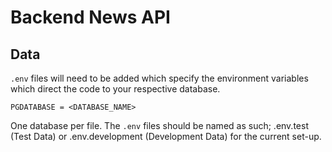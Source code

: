 # Backend News API

## Data
`.env` files will need to be added which specify the environment variables which direct the code to your respective database.

```
PGDATABASE = <DATABASE_NAME>
```

One database per file. The `.env` files should be named as such; .env.test (Test Data) or .env.development (Development Data) for the current set-up.